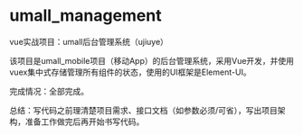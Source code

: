 # umall_management
vue实战项目：umall后台管理系统（ujiuye）

该项目是umall_mobile项目（移动App）的后台管理系统，采用Vue开发，并使用vuex集中式存储管理所有组件的状态，使用的UI框架是Element-UI。

完成情况：全部完成。

总结：写代码之前理清楚项目需求、接口文档（如参数必须/可省），写出项目架构，准备工作做完后再开始书写代码。
